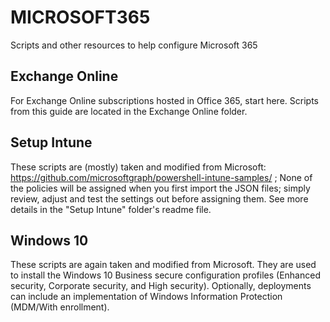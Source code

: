 # MICROSOFT365
Scripts and other resources to help configure Microsoft 365 

## Exchange Online
</a>For Exchange Online subscriptions hosted in Office 365, start here. Scripts from this guide are located in the Exchange Online folder.

## Setup Intune
</a>These scripts are (mostly) taken and modified from Microsoft: https://github.com/microsoftgraph/powershell-intune-samples/ ; 
None of the policies will be assigned when you first import the JSON files; simply review, adjust and test the settings out before assigning them. See more details in the "Setup Intune" folder's readme file.

## Windows 10
These scripts are again taken and modified from Microsoft. They are used to install the Windows 10 Business secure configuration profiles (Enhanced security, Corporate security, and High security). Optionally, deployments can include an implementation of Windows Information Protection (MDM/With enrollment).
